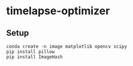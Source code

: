 # timelapse-optimizer

## Setup

```
conda create -n image matplotlib opencv scipy
pip install pillow
pip install ImageHash
```

